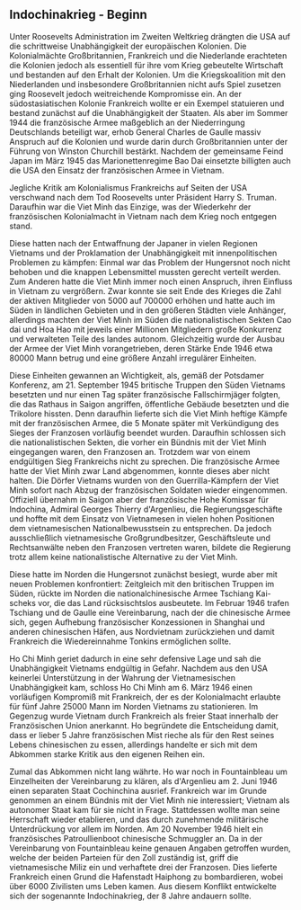 ## Indochinakrieg - Beginn

Unter Roosevelts Administration im Zweiten Weltkrieg drängten die USA auf die schrittweise Unabhängigkeit der europäischen Kolonien.
Die Kolonialmächte Großbritannien, Frankreich und die Niederlande erachteten die Kolonien jedoch als essentiell für ihre vom Krieg gebeutelte Wirtschaft und bestanden auf den Erhalt der Kolonien.
Um die Kriegskoalition mit den Niederlanden und insbesondere Großbritannien nicht aufs Spiel zusetzen ging Roosevelt jedoch weitreichende Kompromisse ein.
An der südostasiatischen Kolonie Frankreich wollte er ein Exempel statuieren und bestand zunächst auf die Unabhängigkeit der Staaten.
Als aber im Sommer 1944 die französische Armee maßgeblich an der Niederringung Deutschlands beteiligt war, erhob General Charles de Gaulle massiv Anspruch auf die Kolonien und wurde darin durch Großbritannien unter der Führung von Winston Churchill bestärkt.
Nachdem der gemeinsame Feind Japan im März 1945 das Marionettenregime Bao Dai einsetzte billigten auch die USA den Einsatz der französischen Armee in Vietnam.

Jegliche Kritik am Kolonialismus Frankreichs auf Seiten der USA verschwand nach dem Tod Roosevelts unter Präsident Harry S. Truman.
Daraufhin war die Viet Minh das Einzige, was der Wiederkehr der französischen Kolonialmacht in Vietnam nach dem Krieg noch entgegen stand.

Diese hatten nach der Entwaffnung der Japaner in vielen Regionen Vietnams und der Proklamation der Unabhängigkeit mit innenpolitischen Problemen zu kämpfen:
Einmal war das Problem der Hungersnot noch nicht behoben und die knappen Lebensmittel mussten gerecht verteilt werden.
Zum Anderen hatte die Viet Minh immer noch einen Anspruch, ihren Einfluss in Vietnam zu vergrößern.
Zwar konnte sie seit Ende des Krieges die Zahl der aktiven Mitglieder von 5000 auf 700000 erhöhen und hatte auch im Süden in ländlichen Gebieten und in den größeren Städten viele Anhänger, allerdings machten der Viet Minh im Süden die nationalistischen Sekten Cao dai und Hoa Hao mit jeweils einer Millionen Mitgliedern große Konkurrenz und verwalteten Teile des landes autonom.
Gleichzeitig wurde der Ausbau der Armee der Viet Minh vorangetrieben, deren Stärke Ende 1946 etwa 80000 Mann betrug und eine größere Anzahl irregulärer Einheiten.

Diese Einheiten gewannen an Wichtigkeit, als, gemäß der Potsdamer Konferenz, am 21. September 1945 britische Truppen den Süden Vietnams besetzten und nur einen Tag später französische Fallschirmjäger folgten, die das Rathaus in Saigon angriffen, öffentliche Gebäude besetzten und die Trikolore hissten.
Denn daraufhin lieferte sich die Viet Minh heftige Kämpfe mit der französischen Armee, die 5 Monate später mit Verkündigung des Sieges der Franzosen vorläufig beendet wurden.
Daraufhin schlossen sich die nationalistischen Sekten, die vorher ein Bündnis mit der Viet Minh eingegangen waren, den Franzosen an.
Trotzdem war von einem endgültigen Sieg Frankreichs nicht zu sprechen.
Die französische Armee hatte der Viet Minh zwar Land abgenommen, konnte dieses aber nicht halten.
Die Dörfer Vietnams wurden von den Guerrilla-Kämpfern der Viet Minh sofort nach Abzug der französischen Soldaten wieder eingenommen.
Offiziell übernahm in Saigon aber der französische Hohe Komissar für Indochina, Admiral Georges Thierry d'Argenlieu, die Regierungsgeschäfte und hoffte mit dem Einsatz von Vietnamesen in vielen hohen Positionen dem vietnamesischen Nationalbewusstsein zu entsprechen.
Da jedoch ausschließlich vietnamesische Großgrundbesitzer, Geschäftsleute und Rechtsanwälte neben den Franzosen vertreten waren, bildete die Regierung trotz allem keine nationalistische Alternative zu der Viet Minh.

Diese hatte im Norden die Hungersnot zunächst besiegt, wurde aber mit neuen Problemen konfrontiert:
Zeitgleich mit den britischen Truppen im Süden, rückte im Norden die nationalchinesische Armee Tschiang Kai-scheks vor, die das Land rücksischtslos ausbeutete.
Im Februar 1946 trafen Tschiang und de Gaulle eine Vereinbarung, nach der die chinesische Armee sich, gegen Aufhebung französischer Konzessionen in Shanghai und anderen chinesischen Häfen, aus Nordvietnam zurückziehen und damit Frankreich die Wiedereinnahme Tonkins ermöglichen sollte.

Ho Chi Minh geriet dadurch in eine sehr defensive Lage und sah die Unabhängigkeit Vietnams endgültig in Gefahr.
Nachdem aus den USA keinerlei Unterstützung in der Wahrung der Vietnamesischen Unabhängigkeit kam, schloss Ho Chi Minh am 6. März 1946 einen vorläufigen Kompromiß mit Frankreich, der es der Kolonialmacht erlaubte für fünf Jahre 25000 Mann im Norden Vietnams zu stationieren.
Im Gegenzug wurde Vietnam durch Frankreich als freier Staat innerhalb der Französischen Union anerkannt.
Ho begründete die Entscheidung damit, dass er lieber 5 Jahre französischen Mist rieche als für den Rest seines Lebens chinesischen zu essen, allerdings handelte er sich mit dem Abkommen starke Kritik aus den eigenen Reihen ein.

Zumal das Abkommen nicht lang währte.
Ho war noch in Fountainbleau um Einzelheiten der Vereinbarung zu klären, als d'Argenlieu am 2. Juni 1946 einen separaten Staat Cochinchina ausrief.
Frankreich war im Grunde genommen an einem Bündnis mit der Viet Minh nie interessiert; Vietnam als autonomer Staat kam für sie nicht in Frage.
Stattdessen wollte man seine Herrschaft wieder etablieren, und das durch zunehmende militärische Unterdrückung vor allem im Norden.
Am 20 November 1946 hielt ein französisches Patroullienboot chinesische Schmuggler an. Da in der Vereinbarung von Fountainbleau keine genauen Angaben getroffen wurden, welche der beiden Parteien für den Zoll zuständig ist, griff die vietnamesische Miliz ein und verhaftete drei der Franzosen.
Dies lieferte Frankreich einen Grund die Hafenstadt Haiphong zu bombardieren, wobei über 6000 Zivilisten ums Leben kamen.
Aus diesem Konflikt entwickelte sich der sogenannte Indochinakrieg, der 8 Jahre andauern sollte.
